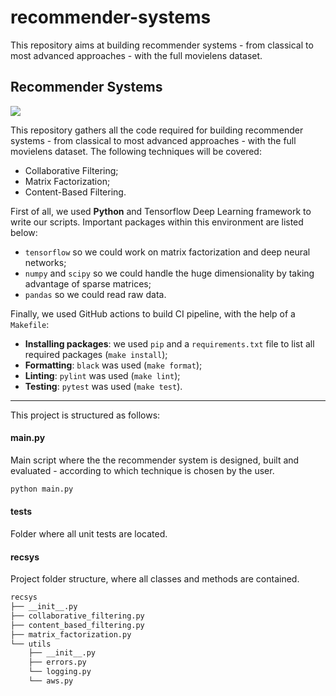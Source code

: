 # recommender-systems
This repository aims at building recommender systems - from classical to most advanced approaches - with the full movielens dataset.

## Recommender Systems

![](./media/scheduler.gif)


This repository gathers all the code required for building recommender systems - from classical to most advanced approaches - with the full movielens dataset. The following techniques will be covered:

* Collaborative Filtering;
* Matrix Factorization;
* Content-Based Filtering.

First of all, we used **Python** and Tensorflow Deep Learning framework to write our scripts. Important packages within this environment are listed below:

* `tensorflow` so we could work on matrix factorization and deep neural networks;
* `numpy` and `scipy` so we could handle the huge dimensionality by taking advantage of sparse matrices;
* `pandas` so we could read raw data.

Finally, we used GitHub actions to build CI pipeline, with the help of a `Makefile`:

* __Installing packages__: we used `pip` and a `requirements.txt` file to list all required packages (`make install`);
* __Formatting__: `black` was used (`make format`);
* __Linting__: `pylint` was used (`make lint`);
* __Testing__: `pytest` was used (`make test`).

____

This project is structured as follows:

#### main.py

Main script where the the recommender system is designed, built and evaluated - according to which technique is chosen by the user.

```py
python main.py
```

#### tests

Folder where all unit tests are located.

#### recsys

Project folder structure, where all classes and methods are contained.

```sh
recsys
├── __init__.py
├── collaborative_filtering.py
├── content_based_filtering.py
├── matrix_factorization.py
└── utils
    ├── __init__.py
    ├── errors.py
    └── logging.py
    └── aws.py
```
